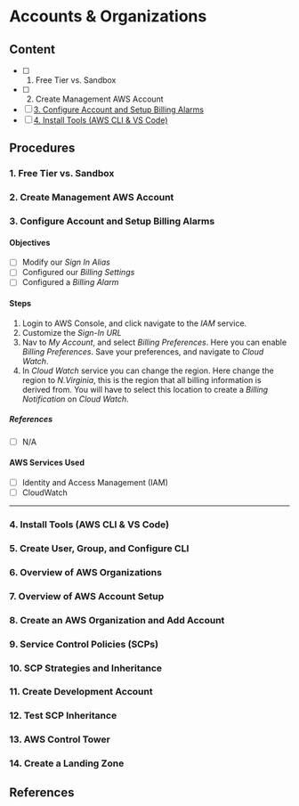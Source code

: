 # Accounts & Organizations

## Content
- [ ] 1. Free Tier vs. Sandbox
- [ ] 2. Create Management AWS Account 
-  [ ] [3. Configure Account and Setup Billing Alarms](https://github.com/rodriggj/aws-certifications/tree/master/Professional/SolutionsArchitect/AccountsAndOrganizations#3-configure-account-and-setup-billing-alarms)
- [ ] [4. Install Tools (AWS CLI & VS Code)](https://github.com/rodriggj/aws-certifications/tree/master/Professional/SolutionsArchitect/AccountsAndOrganizations#4-install-tools-aws-cli--vs-code)

## Procedures 
### 1. Free Tier vs. Sandbox

### 2. Create Management AWS Account 

### 3. Configure Account and Setup Billing Alarms

#### Objectives 
- [ ] Modify our _Sign In Alias_
- [ ] Configured our _Billing Settings_
- [ ] Configured a _Billing Alarm_

#### Steps
1. Login to AWS Console, and click navigate to the _IAM_ service.
2. Customize the _Sign-In URL_ 
3. Nav to _My Account_, and select _Billing Preferences_. Here you can enable _Billing Preferences_. Save your preferences, and navigate to _Cloud Watch_.
4. In _Cloud Watch_ service you can change the region. Here change the region to _N.Virginia_, this is the region that all billing information is derived from. You will have to select this location to create a _Billing Notification_ on _Cloud Watch_.

##### References
- [ ] N/A

#### AWS Services Used
- [ ] Identity and Access Management (IAM)
- [ ] CloudWatch

-------

### 4. Install Tools (AWS CLI & VS Code) 

### 5. Create User, Group, and Configure CLI 

### 6. Overview of AWS Organizations

### 7. Overview of AWS Account Setup

### 8. Create an AWS Organization and Add Account

### 9. Service Control Policies (SCPs)

### 10. SCP Strategies and Inheritance

### 11. Create Development Account 

### 12. Test SCP Inheritance

### 13. AWS Control Tower 

### 14. Create a Landing Zone

## References
